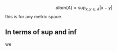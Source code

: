 $$
diam(A) = \sup_{x,y \in A} |x-y|
$$
this is for any metric space.

## In terms of sup and inf
we 